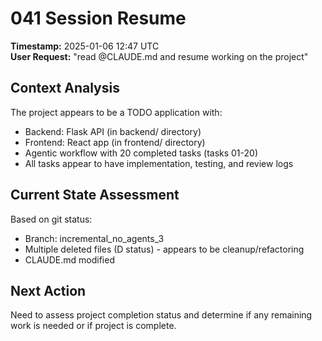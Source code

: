 # 041 Session Resume

**Timestamp:** 2025-01-06 12:47 UTC  
**User Request:** "read @CLAUDE.md and resume working on the project"

## Context Analysis

The project appears to be a TODO application with:
- Backend: Flask API (in backend/ directory)
- Frontend: React app (in frontend/ directory)
- Agentic workflow with 20 completed tasks (tasks 01-20)
- All tasks appear to have implementation, testing, and review logs

## Current State Assessment

Based on git status:
- Branch: incremental_no_agents_3
- Multiple deleted files (D status) - appears to be cleanup/refactoring
- CLAUDE.md modified

## Next Action

Need to assess project completion status and determine if any remaining work is needed or if project is complete.